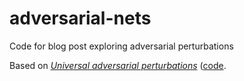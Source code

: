 # adversarial-nets
Code for blog post exploring adversarial perturbations

Based on [*Universal adversarial perturbations*](https://arxiv.org/abs/1610.08401) ([code](https://github.com/LTS4/universal).